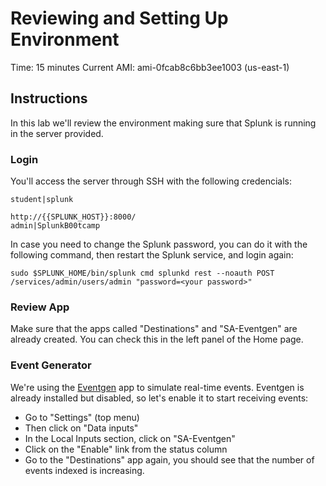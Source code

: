 # Reviewing and Setting Up Environment
Time: 15 minutes
Current AMI: ami-0fcab8c6bb3ee1003 (us-east-1)

## Instructions

In this lab we'll review the environment making sure that Splunk is running in the server provided. 

### Login
You'll access the server through SSH with the following credencials:

```
student|splunk

http://{{SPLUNK_HOST}}:8000/
admin|SplunkB00tcamp
```

In case you need to change the Splunk password, you can do it with the following command, then restart the Splunk service, and login again:

```
sudo $SPLUNK_HOME/bin/splunk cmd splunkd rest --noauth POST /services/admin/users/admin "password=<your password>" 
```

### Review App
Make sure that the apps called "Destinations" and "SA-Eventgen" are already created. You can check this in the left panel of the Home page.

### Event Generator
We're using the [Eventgen](https://splunkbase.splunk.com/app/1924/) app to simulate real-time events. Eventgen is already installed but disabled, so let's enable it to start receiving events:

- Go to "Settings" (top menu)
- Then click on "Data inputs"
- In the Local Inputs section, click on "SA-Eventgen"
- Click on the "Enable" link from the status column
- Go to the "Destinations" app again, you should see that the number of events indexed is increasing.
